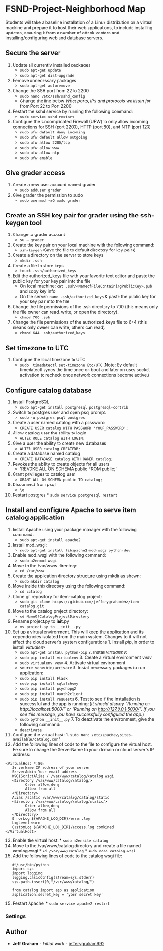 # FSND-Project-Neighborhood Map

Students will take a baseline installation of a Linux distribution on a virtual machine and prepare it to host their web applications, to include installing updates, securing it from a number of attack vectors and installing/configuring web and database servers.

## Secure the server
1. Update all currently installed packages
   * `sudo apt-get update`
   * `sudo apt-get dist-upgrade`
2. Remove unnecessary packages
   * `sudo apt-get autoremove`
3. Change the SSH port from 22 to 2200
   * `sudo nano /etc/ssh/sshd_config`
    * Change the line below _What ports, IPs and protocols we listen for_ from Port 22 to Port 2200
4. Restart the sshd service by running the following command:
   * `sudo service sshd restart`
5. Configure the Uncomplicated Firewall (UFW) to only allow incoming connections for SSH (port 2200), HTTP (port 80), and NTP (port 123)
   * `sudo ufw default deny incoming`
   * `sudo ufw default allow outgoing`
   * `sudo ufw allow 2200/tcp`
   * `sudo ufw allow www`
   * `sudo ufw allow ntp`
   * `sudo ufw enable`

## Give grader access
1. Create a new user account named grader
   * `sudo adduser grader`
2. Give grader the permission to sudo
   * `sudo usermod -aG sudo grader`

## Create an SSH key pair for grader using the ssh-keygen tool
1. Change to grader account
   * `su – grader`
2. Create the key pair on your local machine with the following command:
   * `ssh-keygen` (Save the file to default directory for key pairs)
3. Create a directory on the server to store keys
   * `mkdir .ssh`
4. Create a file to store keys
   * `touch .ssh/authorized_keys`
5. Edit the authorized_keys file with your favorite text editor and paste the public key for your key pair into the file
   * On local machine: `cat .ssh/<NameofFileContainingPublicKey>.pub` and copy key info
   * On the server: `nano .ssh/authorized_keys` & paste the public key for your key pair into the file
6. Change the file permissions of the .ssh directory to 700 (this means only the file owner can read, write, or open the directory).
   * `chmod 700 .ssh`
7. Change the file permissions of the authorized_keys file to 644 (this means only owner can write, others can read).
   * `chmod 644 .ssh/authorized_keys`

## Set timezone to UTC
1. Configure the local timezone to UTC
   * `sudo  timedatectl set-timezone Etc/UTC` (Note: By default timedatectl syncs the time once on boot and later on uses socket activation to recheck once network connections become active.)

## Configure catalog database
   1. Install PostgreSQL
      * `sudo apt-get install postgresql postgresql-contrib`
   2. Switch to postgres user and open psql prompt.
      * `sudo -u postgres psql postgres`
   3. Create a user named catalog with a password:
      * `CREATE USER catalog WITH PASSWORD 'YOUR_PASSWORD';`
   4. Allow catalog user the ability to login
      * `ALTER ROLE catalog WITH LOGIN;`
   5. Give a user the ability to create new databases
      * `ALTER USER catalog CREATEDB;`
   6. Create a database named catalog
      * `CREATE DATABASE catalog WITH OWNER catalog;`
   7. Revokes the ability to create objects for all users
      * 'REVOKE ALL ON SCHEMA public FROM public;'
   8. Grant privileges to catalog user
      * `GRANT ALL ON SCHEMA public TO catalog;`
   9. Disconnect from psql
      * `\q`
   10. Restart postgres
      * `sudo service postgresql restart`

## Install and configure Apache to serve item catalog application
   1. Install Apache using your package manager with the following command:
      * `sudo apt-get install apache2`
   2. Install mod_wsgi:
      * `sudo apt-get install libapache2-mod-wsgi python-dev`
   3. Enable mod_wsgi with the following command:
      * `sudo a2enmod wsgi`
   4. Move to the /var/www directory:
      * `cd /var/www`
   5. Create the application directory structure using mkdir as shown:
      * `sudo mkdir catalog`
   6. Move inside this directory using the following command:
      * `cd catalog`
   7. Clone git repository for item-catalog project:
      * `sudo git clone https://github.com/jefferygraham992/item-catalog.git`
   8. Move to the catalog project directory:
      * `cd NameOfCatalogProjectDirectory`
   9. Rename project.py to __init__.py
      * `mv project.py to __init__.py`
   10. Set up a virtual environment. This will keep the application and its dependencies isolated from the main system. Changes to it will not affect the cloud server's system configurations
      1. Install *pip*, in order to install *virtualenv*
         * `sudo apt-get install python-pip`
      2. Install *virtualenv*:
         * `sudo pip install virtualenv`
      3. Create a virtual environment *venv*
         * `sudo virtualenv venv`
      4. Activate virtual environment
         * `source venv/bin/activate`
      5. Install necessary packages to run application:
         * `sudo pip install Flask`
         * `sudo pip install sqlalchemy`
         * `sudo pip install psychopg2`
         * `sudo pip install oauth2client`
         * `sudo pip install requests`
      6. Test to see if the installation is successful and the app is running: (*It should display “Running on http://localhost:5000/” or "Running on http://127.0.0.1:5000/". If you see this message, you have successfully configured the app.*)
         * `sudo python __init__.py`
      7. To deactivate the environment, give the following command:
         * `deactivate`
   11. Configure the virtual host:
      1. `sudo nano /etc/apache2/sites-available/catalog.conf`
   12. Add the following lines of code to the file to configure the virtual host. Be sure to change the ServerName to your domain or cloud server's IP address:
   ```
   <VirtualHost *:80>
      ServerName IP address of your server
      ServerAdmin Your email address
      WSGIScriptAlias / /var/www/catalog/catalog.wsgi
      <Directory /var/www/catalog/catalog/>
            Order allow,deny
            Allow from all  
      </Directory>
      Alias /static /var/www/catalog/catalog/static
      <Directory /var/www/catalog/catalog/static/>
            Order allow,deny
            Allow from all
      </Directory>
      ErrorLog ${APACHE_LOG_DIR}/error.log
      LogLevel warn
      CustomLog ${APACHE_LOG_DIR}/access.log combined
   </VirtualHost>
   ```
   13. Enable the virtual host:
      * `sudo a2ensite catalog`
   14. Move to the /var/www/catalog directory and create a file named catalog.wsgi
      * `cd /var/www/catalog`
      * `sudo nano catalog.wsgi`
   14. Add the following lines of code to the catalog.wsgi file:
   ```
      #!/usr/bin/python
      import sys
      import logging
      logging.basicConfig(stream=sys.stderr)
      sys.path.insert(0,"/var/www/catalog/")

      from catalog import app as application
      application.secret_key = 'your secret key'
   ```
   15. Restart Apache:
      * `sudo service apache2 restart `





### Settings


## Author

* **Jeff Graham** - *Initial work* - [jefferygraham992](https://github.com/jefferygraham992)
